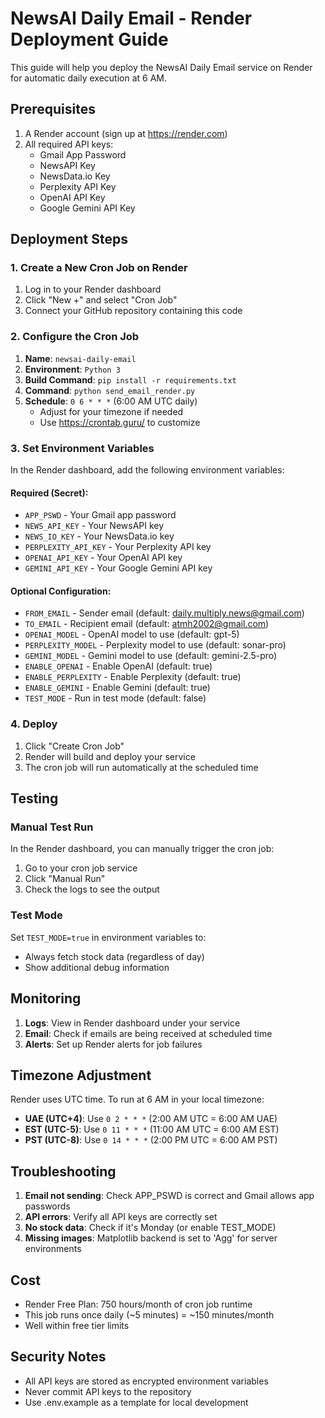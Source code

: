 # NewsAI Daily Email - Render Deployment Guide

This guide will help you deploy the NewsAI Daily Email service on Render for automatic daily execution at 6 AM.

## Prerequisites

1. A Render account (sign up at https://render.com)
2. All required API keys:
   - Gmail App Password
   - NewsAPI Key
   - NewsData.io Key
   - Perplexity API Key
   - OpenAI API Key
   - Google Gemini API Key

## Deployment Steps

### 1. Create a New Cron Job on Render

1. Log in to your Render dashboard
2. Click "New +" and select "Cron Job"
3. Connect your GitHub repository containing this code

### 2. Configure the Cron Job

1. **Name**: `newsai-daily-email`
2. **Environment**: `Python 3`
3. **Build Command**: `pip install -r requirements.txt`
4. **Command**: `python send_email_render.py`
5. **Schedule**: `0 6 * * *` (6:00 AM UTC daily)
   - Adjust for your timezone if needed
   - Use https://crontab.guru/ to customize

### 3. Set Environment Variables

In the Render dashboard, add the following environment variables:

#### Required (Secret):
- `APP_PSWD` - Your Gmail app password
- `NEWS_API_KEY` - Your NewsAPI key
- `NEWS_IO_KEY` - Your NewsData.io key
- `PERPLEXITY_API_KEY` - Your Perplexity API key
- `OPENAI_API_KEY` - Your OpenAI API key
- `GEMINI_API_KEY` - Your Google Gemini API key

#### Optional Configuration:
- `FROM_EMAIL` - Sender email (default: daily.multiply.news@gmail.com)
- `TO_EMAIL` - Recipient email (default: atmh2002@gmail.com)
- `OPENAI_MODEL` - OpenAI model to use (default: gpt-5)
- `PERPLEXITY_MODEL` - Perplexity model to use (default: sonar-pro)
- `GEMINI_MODEL` - Gemini model to use (default: gemini-2.5-pro)
- `ENABLE_OPENAI` - Enable OpenAI (default: true)
- `ENABLE_PERPLEXITY` - Enable Perplexity (default: true)
- `ENABLE_GEMINI` - Enable Gemini (default: true)
- `TEST_MODE` - Run in test mode (default: false)

### 4. Deploy

1. Click "Create Cron Job"
2. Render will build and deploy your service
3. The cron job will run automatically at the scheduled time

## Testing

### Manual Test Run
In the Render dashboard, you can manually trigger the cron job:
1. Go to your cron job service
2. Click "Manual Run"
3. Check the logs to see the output

### Test Mode
Set `TEST_MODE=true` in environment variables to:
- Always fetch stock data (regardless of day)
- Show additional debug information

## Monitoring

1. **Logs**: View in Render dashboard under your service
2. **Email**: Check if emails are being received at scheduled time
3. **Alerts**: Set up Render alerts for job failures

## Timezone Adjustment

Render uses UTC time. To run at 6 AM in your local timezone:

- **UAE (UTC+4)**: Use `0 2 * * *` (2:00 AM UTC = 6:00 AM UAE)
- **EST (UTC-5)**: Use `0 11 * * *` (11:00 AM UTC = 6:00 AM EST)
- **PST (UTC-8)**: Use `0 14 * * *` (2:00 PM UTC = 6:00 AM PST)

## Troubleshooting

1. **Email not sending**: Check APP_PSWD is correct and Gmail allows app passwords
2. **API errors**: Verify all API keys are correctly set
3. **No stock data**: Check if it's Monday (or enable TEST_MODE)
4. **Missing images**: Matplotlib backend is set to 'Agg' for server environments

## Cost

- Render Free Plan: 750 hours/month of cron job runtime
- This job runs once daily (~5 minutes) = ~150 minutes/month
- Well within free tier limits

## Security Notes

- All API keys are stored as encrypted environment variables
- Never commit API keys to the repository
- Use .env.example as a template for local development